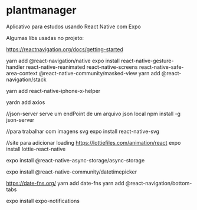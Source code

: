 # plantmanager
Aplicativo para estudos usando React Native com Expo

Algumas libs usadas no projeto:

https://reactnavigation.org/docs/getting-started

yarn add @react-navigation/native
expo install react-native-gesture-handler react-native-reanimated react-native-screens react-native-safe-area-context @react-native-community/masked-view
yarn add @react-navigation/stack

yarn add react-native-iphone-x-helper

yardn add axios

//json-server serve um endPoint de um arquivo json local
npm install -g json-server

//para trabalhar com imagens svg
expo install react-native-svg

//site para adicionar loading
https://lottiefiles.com/animation/react
expo install lottie-react-native

expo install @react-native-async-storage/async-storage

expo install @react-native-community/datetimepicker

https://date-fns.org/
yarn add date-fns
yarn add @react-navigation/bottom-tabs


expo install expo-notifications
